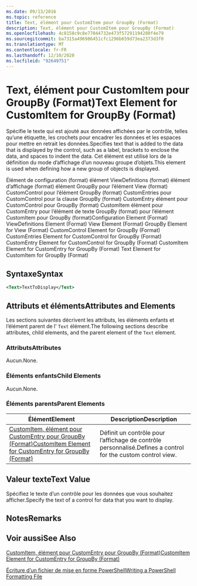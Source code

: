 ```yaml
---
ms.date: 09/13/2016
ms.topic: reference
title: Text, élément pour CustomItem pour GroupBy (Format)
description: Text, élément pour CustomItem pour GroupBy (Format)
ms.openlocfilehash: 4c8158c9c8e77044732e473f57291194280f4e79
ms.sourcegitcommit: ba7315a496986451cfc1296b659d73ea2373d3f0
ms.translationtype: MT
ms.contentlocale: fr-FR
ms.lasthandoff: 12/10/2020
ms.locfileid: "92649751"
---
```

# <a name="text-element-for-customitem-for-groupby-format"></a><span data-ttu-id="0cf9a-103">Text, élément pour CustomItem pour GroupBy (Format)</span><span class="sxs-lookup"><span data-stu-id="0cf9a-103">Text Element for CustomItem for GroupBy (Format)</span></span>

<span data-ttu-id="0cf9a-104">Spécifie le texte qui est ajouté aux données affichées par le contrôle, telles qu’une étiquette, les crochets pour encadrer les données et les espaces pour mettre en retrait les données.</span><span class="sxs-lookup"><span data-stu-id="0cf9a-104">Specifies text that is added to the data that is displayed by the control, such as a label, brackets to enclose the data, and spaces to indent the data.</span></span> <span data-ttu-id="0cf9a-105">Cet élément est utilisé lors de la définition du mode d’affichage d’un nouveau groupe d’objets.</span><span class="sxs-lookup"><span data-stu-id="0cf9a-105">This element is used when defining how a new group of objects is displayed.</span></span>

<span data-ttu-id="0cf9a-106">Élément de configuration (format) élément ViewDefinitions (format) élément d’affichage (format) élément GroupBy pour l’élément View (format) CustomControl pour l’élément GroupBy (format) CustomEntries pour CustomControl pour la clause GroupBy (format) CustomEntry élément pour CustomControl pour GroupBy (format) CustomItem élément pour CustomEntry pour l’élément de texte GroupBy (format) pour l’élément CustomItem pour GroupBy (format)</span><span class="sxs-lookup"><span data-stu-id="0cf9a-106">Configuration Element (Format) ViewDefinitions Element (Format) View Element (Format) GroupBy Element for View (Format) CustomControl Element for GroupBy (Format) CustomEntries Element for CustomControl for GroupBy (Format) CustomEntry Element for CustomControl for GroupBy (Format) CustomItem Element for CustomEntry for GroupBy (Format) Text Element for CustomItem for GroupBy (Format)</span></span>

## <a name="syntax"></a><span data-ttu-id="0cf9a-107">Syntaxe</span><span class="sxs-lookup"><span data-stu-id="0cf9a-107">Syntax</span></span>

```xml
<Text>TextToDisplay</Text>
```

## <a name="attributes-and-elements"></a><span data-ttu-id="0cf9a-108">Attributs et éléments</span><span class="sxs-lookup"><span data-stu-id="0cf9a-108">Attributes and Elements</span></span>

<span data-ttu-id="0cf9a-109">Les sections suivantes décrivent les attributs, les éléments enfants et l’élément parent de l' `Text` élément.</span><span class="sxs-lookup"><span data-stu-id="0cf9a-109">The following sections describe attributes, child elements, and the parent element of the `Text` element.</span></span>

### <a name="attributes"></a><span data-ttu-id="0cf9a-110">Attributs</span><span class="sxs-lookup"><span data-stu-id="0cf9a-110">Attributes</span></span>

<span data-ttu-id="0cf9a-111">Aucun.</span><span class="sxs-lookup"><span data-stu-id="0cf9a-111">None.</span></span>

### <a name="child-elements"></a><span data-ttu-id="0cf9a-112">Éléments enfants</span><span class="sxs-lookup"><span data-stu-id="0cf9a-112">Child Elements</span></span>

<span data-ttu-id="0cf9a-113">Aucun.</span><span class="sxs-lookup"><span data-stu-id="0cf9a-113">None.</span></span>

### <a name="parent-elements"></a><span data-ttu-id="0cf9a-114">Éléments parents</span><span class="sxs-lookup"><span data-stu-id="0cf9a-114">Parent Elements</span></span>

|<span data-ttu-id="0cf9a-115">Élément</span><span class="sxs-lookup"><span data-stu-id="0cf9a-115">Element</span></span>|<span data-ttu-id="0cf9a-116">Description</span><span class="sxs-lookup"><span data-stu-id="0cf9a-116">Description</span></span>|
|-------------|-----------------|
|[<span data-ttu-id="0cf9a-117">CustomItem, élément pour CustomEntry pour GroupBy (Format)</span><span class="sxs-lookup"><span data-stu-id="0cf9a-117">CustomItem Element for CustomEntry for GroupBy (Format)</span></span>](./customitem-element-for-customentry-for-groupby-format.md)|<span data-ttu-id="0cf9a-118">Définit un contrôle pour l’affichage de contrôle personnalisé.</span><span class="sxs-lookup"><span data-stu-id="0cf9a-118">Defines a control for the custom control view.</span></span>|

## <a name="text-value"></a><span data-ttu-id="0cf9a-119">Valeur texte</span><span class="sxs-lookup"><span data-stu-id="0cf9a-119">Text Value</span></span>

<span data-ttu-id="0cf9a-120">Spécifiez le texte d’un contrôle pour les données que vous souhaitez afficher.</span><span class="sxs-lookup"><span data-stu-id="0cf9a-120">Specify the text of a control for data that you want to display.</span></span>

## <a name="remarks"></a><span data-ttu-id="0cf9a-121">Notes</span><span class="sxs-lookup"><span data-stu-id="0cf9a-121">Remarks</span></span>

## <a name="see-also"></a><span data-ttu-id="0cf9a-122">Voir aussi</span><span class="sxs-lookup"><span data-stu-id="0cf9a-122">See Also</span></span>

[<span data-ttu-id="0cf9a-123">CustomItem, élément pour CustomEntry pour GroupBy (Format)</span><span class="sxs-lookup"><span data-stu-id="0cf9a-123">CustomItem Element for CustomEntry for GroupBy (Format)</span></span>](./customitem-element-for-customentry-for-groupby-format.md)

[<span data-ttu-id="0cf9a-124">Écriture d’un fichier de mise en forme PowerShell</span><span class="sxs-lookup"><span data-stu-id="0cf9a-124">Writing a PowerShell Formatting File</span></span>](./writing-a-powershell-formatting-file.md)
